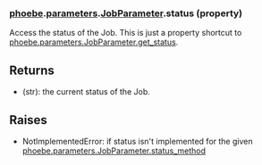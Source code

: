 ### [phoebe](phoebe.md).[parameters](phoebe.parameters.md).[JobParameter](phoebe.parameters.JobParameter.md).status (property)




Access the status of the Job.  This is just a property shortcut to
[phoebe.parameters.JobParameter.get_status](phoebe.parameters.JobParameter.get_status.md).

Returns
---------
* (str): the current status of the Job.

Raises
------------
* NotImplementedError: if status isn't implemented for the given [phoebe.parameters.JobParameter.status_method](phoebe.parameters.JobParameter.status_method.md)

